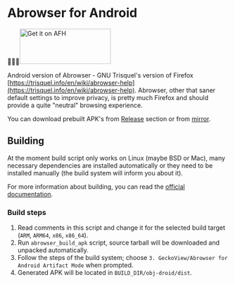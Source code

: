 Abrowser for Android
=====================

[<img alt="Get it on AFH" height="80" width="207" src="https://www.androidfilehost.com/images/afh.png">](https://www.androidfilehost.com/?w=files&flid=292510)

Android version of Abrowser - GNU Trisquel's version of Firefox [https://trisquel.info/en/wiki/abrowser-help](https://trisquel.info/en/wiki/abrowser-help).
Abrowser, other that saner default settings to improve privacy, is pretty much Firefox and should provide a quite "neutral" browsing experience.

You can download prebuilt APK's from [Release](https://github.com/proninyaroslav/abrowser-android/releases) section or from [mirror](https://proninyaroslav.ru/ftp/abrowser_android/).

## Building

At the moment build script only works on Linux (maybe BSD or Mac), many necessary dependencies are installed automatically or they need to be installed manually (the build system will inform you about it).

For more information about building, you can read the [official documentation](https://developer.mozilla.org/en-US/docs/Mozilla/Developer_guide/Build_Instructions/Simple_Firefox_for_Android_build).

### Build steps

1. Read comments in this script and change it for the selected build target (`ARM`, `ARM64`, `x86`, `x86_64`).
2. Run `abrowser_build_apk` script, source tarball will be downloaded and unpacked automatically.
3. Follow the steps of the build system; choose `3. GeckoView/Abrowser for Android Artifact Mode` when prompted.
4. Generated APK will be located in `BUILD_DIR/obj-droid/dist`.
